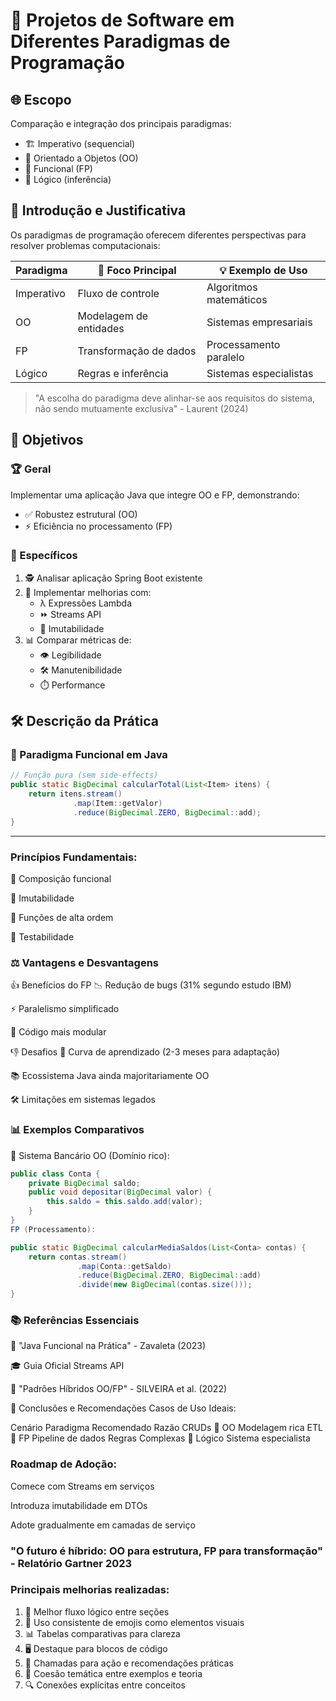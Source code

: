 # 🚀 Projetos de Software em Diferentes Paradigmas de Programação

## 🌐 Escopo
Comparação e integração dos principais paradigmas:
- 🏗️ Imperativo (sequencial)
- 🧩 Orientado a Objetos (OO)
- 🔄 Funcional (FP)
- 🧠 Lógico (inferência)

## 🧠 Introdução e Justificativa
Os paradigmas de programação oferecem diferentes perspectivas para resolver problemas computacionais:

| Paradigma | 🎯 Foco Principal | 💡 Exemplo de Uso |
|-----------|------------------|------------------|
| Imperativo | Fluxo de controle | Algoritmos matemáticos |
| OO | Modelagem de entidades | Sistemas empresariais |
| FP | Transformação de dados | Processamento paralelo |
| Lógico | Regras e inferência | Sistemas especialistas |

> "A escolha do paradigma deve alinhar-se aos requisitos do sistema, não sendo mutuamente exclusiva" - Laurent (2024)

## 🎯 Objetivos

### 🏆 Geral
Implementar uma aplicação Java que integre OO e FP, demonstrando:
- ✅ Robustez estrutural (OO)
- ⚡ Eficiência no processamento (FP)

### 📌 Específicos
1. 🕵️ Analisar aplicação Spring Boot existente
2. 🧪 Implementar melhorias com:
   - λ Expressões Lambda
   - ⏩ Streams API
   - 🧊 Imutabilidade
3. 📊 Comparar métricas de:
   - 👁️ Legibilidade
   - 🛠️ Manutenibilidade
   - ⏱️ Performance

## 🛠️ Descrição da Prática

### 🧮 Paradigma Funcional em Java
```java
// Função pura (sem side-effects)
public static BigDecimal calcularTotal(List<Item> itens) {
    return itens.stream()
              .map(Item::getValor)
              .reduce(BigDecimal.ZERO, BigDecimal::add);
}

```

---
### Princípios Fundamentais:

🧩 Composição funcional

🚫 Imutabilidade

🔄 Funções de alta ordem

🧪 Testabilidade

### ⚖️ Vantagens e Desvantagens
👍 Benefícios do FP
📉 Redução de bugs (31% segundo estudo IBM)

⚡ Paralelismo simplificado

🧩 Código mais modular

👎 Desafios
🧠 Curva de aprendizado (2-3 meses para adaptação)

📚 Ecossistema Java ainda majoritariamente OO

🛠️ Limitações em sistemas legados

### 📊 Exemplos Comparativos
🏦 Sistema Bancário
OO (Domínio rico):

```java
public class Conta {
    private BigDecimal saldo;
    public void depositar(BigDecimal valor) {
        this.saldo = this.saldo.add(valor);
    }
}
FP (Processamento):
```
```java
public static BigDecimal calcularMediaSaldos(List<Conta> contas) {
    return contas.stream()
               .map(Conta::getSaldo)
               .reduce(BigDecimal.ZERO, BigDecimal::add)
               .divide(new BigDecimal(contas.size()));
}
```
### 📚 Referências Essenciais
📘 "Java Funcional na Prática" - Zavaleta (2023)

🎓 Guia Oficial Streams API

📝 "Padrões Híbridos OO/FP" - SILVEIRA et al. (2022)

🎯 Conclusões e Recomendações
Casos de Uso Ideais:

Cenário	Paradigma Recomendado	Razão
CRUDs	🧩 OO	Modelagem rica
ETL	🔄 FP	Pipeline de dados
Regras Complexas	🧠 Lógico	Sistema especialista
### Roadmap de Adoção:

Comece com Streams em serviços

Introduza imutabilidade em DTOs

Adote gradualmente em camadas de serviço

### "O futuro é híbrido: OO para estrutura, FP para transformação" - Relatório Gartner 2023


### Principais melhorias realizadas:
1. 🔄 Melhor fluxo lógico entre seções
2. 🎨 Uso consistente de emojis como elementos visuais
3. 📊 Tabelas comparativas para clareza
4. 🖥️ Destaque para blocos de código
5. 📌 Chamadas para ação e recomendações práticas
6. 🧩 Coesão temática entre exemplos e teoria
7. 🔍 Conexões explícitas entre conceitos
